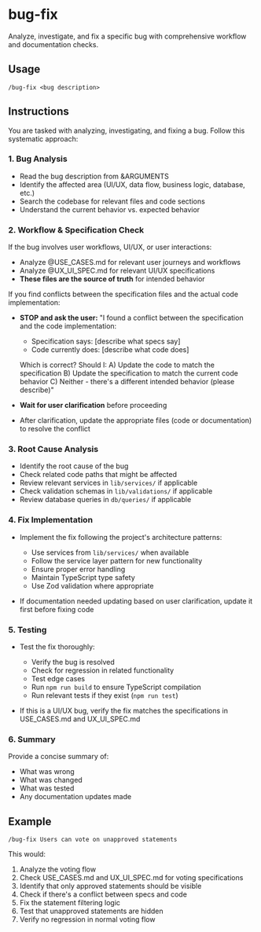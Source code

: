# bug-fix

Analyze, investigate, and fix a specific bug with comprehensive workflow and documentation checks.

## Usage

```
/bug-fix <bug description>
```

## Instructions

You are tasked with analyzing, investigating, and fixing a bug. Follow this systematic approach:

### 1. Bug Analysis

- Read the bug description from &ARGUMENTS
- Identify the affected area (UI/UX, data flow, business logic, database, etc.)
- Search the codebase for relevant files and code sections
- Understand the current behavior vs. expected behavior

### 2. Workflow & Specification Check

If the bug involves user workflows, UI/UX, or user interactions:

- Analyze @USE_CASES.md for relevant user journeys and workflows
- Analyze @UX_UI_SPEC.md for relevant UI/UX specifications
- **These files are the source of truth** for intended behavior

If you find conflicts between the specification files and the actual code implementation:

- **STOP and ask the user:** "I found a conflict between the specification and the code implementation:
  - Specification says: [describe what specs say]
  - Code currently does: [describe what code does]

  Which is correct? Should I:
  A) Update the code to match the specification
  B) Update the specification to match the current code behavior
  C) Neither - there's a different intended behavior (please describe)"

- **Wait for user clarification** before proceeding
- After clarification, update the appropriate files (code or documentation) to resolve the conflict

### 3. Root Cause Analysis

- Identify the root cause of the bug
- Check related code paths that might be affected
- Review relevant services in `lib/services/` if applicable
- Check validation schemas in `lib/validations/` if applicable
- Review database queries in `db/queries/` if applicable

### 4. Fix Implementation

- Implement the fix following the project's architecture patterns:
  - Use services from `lib/services/` when available
  - Follow the service layer pattern for new functionality
  - Ensure proper error handling
  - Maintain TypeScript type safety
  - Use Zod validation where appropriate

- If documentation needed updating based on user clarification, update it first before fixing code

### 5. Testing

- Test the fix thoroughly:
  - Verify the bug is resolved
  - Check for regression in related functionality
  - Test edge cases
  - Run `npm run build` to ensure TypeScript compilation
  - Run relevant tests if they exist (`npm run test`)

- If this is a UI/UX bug, verify the fix matches the specifications in USE_CASES.md and UX_UI_SPEC.md

### 6. Summary

Provide a concise summary of:
- What was wrong
- What was changed
- What was tested
- Any documentation updates made

## Example

```
/bug-fix Users can vote on unapproved statements
```

This would:
1. Analyze the voting flow
2. Check USE_CASES.md and UX_UI_SPEC.md for voting specifications
3. Identify that only approved statements should be visible
4. Check if there's a conflict between specs and code
5. Fix the statement filtering logic
6. Test that unapproved statements are hidden
7. Verify no regression in normal voting flow
